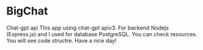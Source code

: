 # BigChat
Chat-gpt api
This app using chat-gpt apiv3. 
For backend Nodejs (Express.js) and I used for database PostgreSQL.
You can check resources. You will see code structre.
Have a nice day!
